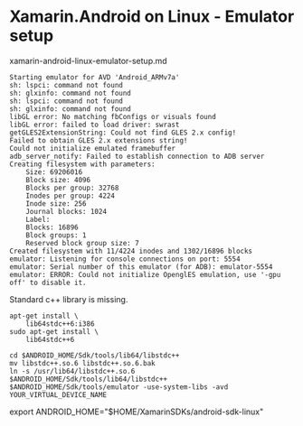 # Xamarin.Android on Linux - Emulator setup

xamarin-android-linux-emulator-setup.md 

    Starting emulator for AVD 'Android_ARMv7a'
    sh: lspci: command not found
    sh: glxinfo: command not found
    sh: lspci: command not found
    sh: glxinfo: command not found
    libGL error: No matching fbConfigs or visuals found
    libGL error: failed to load driver: swrast
    getGLES2ExtensionString: Could not find GLES 2.x config!
    Failed to obtain GLES 2.x extensions string!
    Could not initialize emulated framebuffer
    adb_server_notify: Failed to establish connection to ADB server
    Creating filesystem with parameters:
        Size: 69206016
        Block size: 4096
        Blocks per group: 32768
        Inodes per group: 4224
        Inode size: 256
        Journal blocks: 1024
        Label: 
        Blocks: 16896
        Block groups: 1
        Reserved block group size: 7
    Created filesystem with 11/4224 inodes and 1302/16896 blocks
    emulator: Listening for console connections on port: 5554
    emulator: Serial number of this emulator (for ADB): emulator-5554
    emulator: ERROR: Could not initialize OpenglES emulation, use '-gpu off' to disable it.


Standard c++ library is missing.

    apt-get install \
        lib64stdc++6:i386
    sudo apt-get install \
        lib64stdc++6

    cd $ANDROID_HOME/Sdk/tools/lib64/libstdc++
    mv libstdc++.so.6 libstdc++.so.6.bak
    ln -s /usr/lib64/libstdc++.so.6 $ANDROID_HOME/Sdk/tools/lib64/libstdc++
    $ANDROID_HOME/Sdk/tools/emulator -use-system-libs -avd YOUR_VIRTUAL_DEVICE_NAME



export ANDROID_HOME="$HOME/XamarinSDKs/android-sdk-linux"
